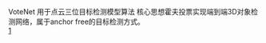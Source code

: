VoteNet 用于点云三位目标检测模型算法 核心思想霍夫投票实现端到端3D对象检测网络，属于anchor free的目标检测方式。  
[1](https://paperswithcode.com/sota/3d-object-detection-on-sun-rgbd-val)